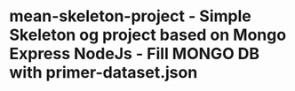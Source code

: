 # mean-skeleton-project - Simple Skeleton og project based on Mongo Express NodeJs - Fill MONGO DB with primer-dataset.json
